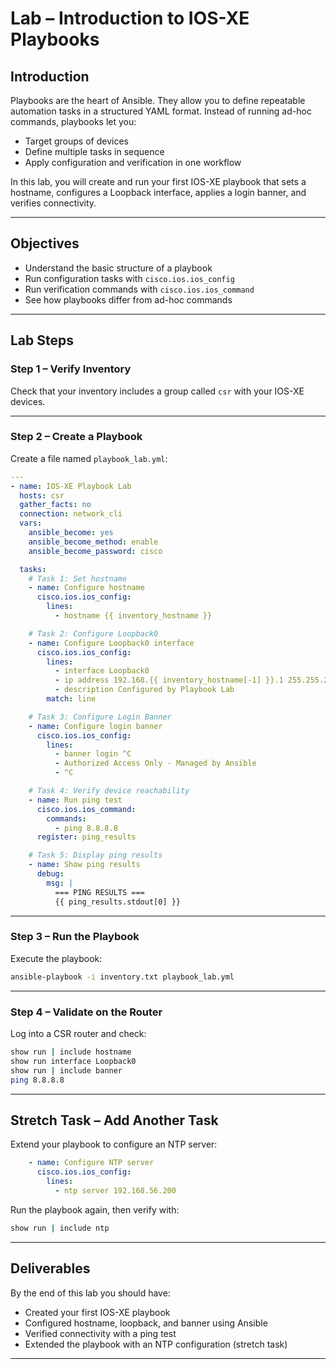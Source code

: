 

# Lab – Introduction to IOS-XE Playbooks

## Introduction

Playbooks are the heart of Ansible. They allow you to define repeatable automation tasks in a structured YAML format. Instead of running ad-hoc commands, playbooks let you:

* Target groups of devices
* Define multiple tasks in sequence
* Apply configuration and verification in one workflow

In this lab, you will create and run your first IOS-XE playbook that sets a hostname, configures a Loopback interface, applies a login banner, and verifies connectivity.

---

## Objectives

* Understand the basic structure of a playbook
* Run configuration tasks with `cisco.ios.ios_config`
* Run verification commands with `cisco.ios.ios_command`
* See how playbooks differ from ad-hoc commands

---

## Lab Steps

### Step 1 – Verify Inventory

Check that your inventory includes a group called `csr` with your IOS-XE devices.

---

### Step 2 – Create a Playbook

Create a file named `playbook_lab.yml`:

```yaml
---
- name: IOS-XE Playbook Lab
  hosts: csr
  gather_facts: no
  connection: network_cli
  vars:
    ansible_become: yes
    ansible_become_method: enable
    ansible_become_password: cisco

  tasks:
    # Task 1: Set hostname
    - name: Configure hostname
      cisco.ios.ios_config:
        lines:
          - hostname {{ inventory_hostname }}

    # Task 2: Configure Loopback0
    - name: Configure Loopback0 interface
      cisco.ios.ios_config:
        lines:
          - interface Loopback0
          - ip address 192.168.{{ inventory_hostname[-1] }}.1 255.255.255.0
          - description Configured by Playbook Lab
        match: line

    # Task 3: Configure Login Banner
    - name: Configure login banner
      cisco.ios.ios_config:
        lines:
          - banner login ^C
          - Authorized Access Only - Managed by Ansible
          - ^C

    # Task 4: Verify device reachability
    - name: Run ping test
      cisco.ios.ios_command:
        commands:
          - ping 8.8.8.8
      register: ping_results

    # Task 5: Display ping results
    - name: Show ping results
      debug:
        msg: |
          === PING RESULTS ===
          {{ ping_results.stdout[0] }}
```

---

### Step 3 – Run the Playbook

Execute the playbook:

```bash
ansible-playbook -i inventory.txt playbook_lab.yml
```

---

### Step 4 – Validate on the Router

Log into a CSR router and check:

```bash
show run | include hostname
show run interface Loopback0
show run | include banner
ping 8.8.8.8
```

---

## Stretch Task – Add Another Task

Extend your playbook to configure an NTP server:

```yaml
    - name: Configure NTP server
      cisco.ios.ios_config:
        lines:
          - ntp server 192.168.56.200
```

Run the playbook again, then verify with:

```bash
show run | include ntp
```

---

## Deliverables

By the end of this lab you should have:

* Created your first IOS-XE playbook
* Configured hostname, loopback, and banner using Ansible
* Verified connectivity with a ping test
* Extended the playbook with an NTP configuration (stretch task)

---

